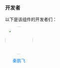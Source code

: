 ### 开发者

以下是该组件的开发者们：

<style>
.con-box{
	display: flex;
	flex-wrap:wrap;
	column-gap: 25px;
	row-gap: 25px;
	margin-bottom: 40px;
}
.con-item {
	display: flex;
	flex-direction: column;
	row-gap: 10px;
}
.con-image {
	width: 90px !important;
	height: 90px !important;
	border-radius: 50%;
}

.con-box a:link,
.con-box a:visited,
.con-box a:hover,
.con-box a:active {
	text-decoration: none !important;
	color: #1989fa !important;
}

.con-box .name {
	color: #1989fa !important;
	text-align: center;
}
</style>
<div class="con-box">
	<div class="con-item">
		<a target="_blank" href="https://stellar-ui.intecloud.com.cn/pages/gitlab/gitlab?name=qinpengfei&type=vue3">
			<image class="con-image" src="https://image.whzb.com/chain/StellarUI/头像/秦鹏飞.png"></image>
		</a>
		<a target="_blank" href="https://stellar-ui.intecloud.com.cn/pages/gitlab/gitlab?name=qinpengfei&type=vue3"><div class="name">秦鹏飞</div></a>
	</div>
</div>
